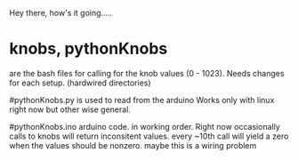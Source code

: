 Hey there, how's it going.....


# knobs, pythonKnobs
 are the bash files for calling for the knob values (0 - 1023).
 Needs changes for each setup.  (hardwired directories)

#pythonKnobs.py 
is used to read from the arduino
	Works only with linux right now but other wise general.

#pythonKnobs.ino
arduino code. in working order. Right now occasionally calls to knobs will return inconsitent values. every ~10th call will yield a zero when the values should be nonzero. maybe this is a wiring problem